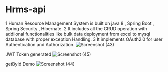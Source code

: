 # Hrms-api
1 Human Resource Management System is built on java 8 , Spring Boot , Spring Security , Hibernate.
2 It includes all the CRUD operation with addiional functionalities like bulk data deployment from excel to mysql database with proper exception Handling.
3 It implements OAuth2.0 for user Authentication and Authorization.
![Screenshot (43)](https://github.com/realzohaib/Hrms-api/assets/116001539/adf405e2-b48a-44f2-bfe7-295431b63527)

JWT Token generated
![Screenshot (45)](https://github.com/realzohaib/Hrms-api/assets/116001539/095df314-4b8c-494e-8814-a20714419806)

getById Demo
![Screenshot (44)](https://github.com/realzohaib/Hrms-api/assets/116001539/12ee00b8-5487-4dc2-aa82-f9ed17b9afd7)

